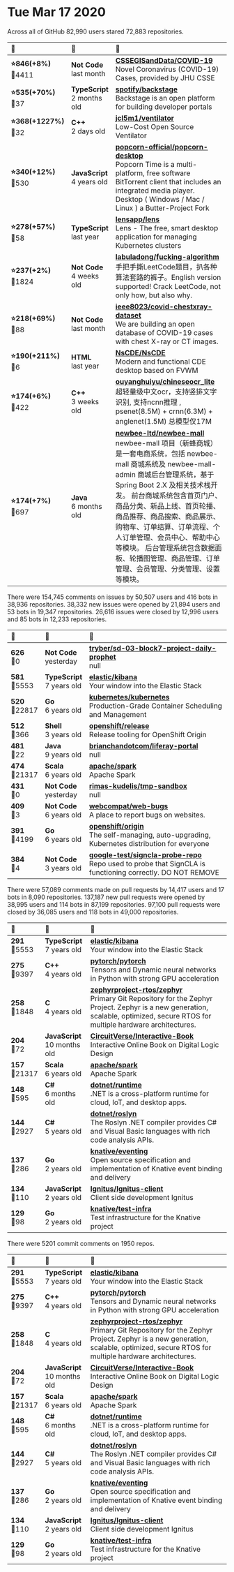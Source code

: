# Tue Mar 17 2020

Across all of GitHub 82,990 users stared 
72,883 repositories. 

| :page_with_curl: | :calendar: | :page_with_curl: |
| :--- | :--- | :--- |
| **:star:846(+8%)**<br>:twisted_rightwards_arrows:4411 | **Not Code**<br>last month | **[CSSEGISandData/COVID-19](https://github.com/CSSEGISandData/COVID-19)**<br>Novel Coronavirus (COVID-19) Cases, provided by JHU CSSE |
| **:star:535(+70%)**<br>:twisted_rightwards_arrows:37 | **TypeScript**<br>2 months old | **[spotify/backstage](https://github.com/spotify/backstage)**<br>Backstage is an open platform for building developer portals |
| **:star:368(+1227%)**<br>:twisted_rightwards_arrows:32 | **C++**<br>2 days old | **[jcl5m1/ventilator](https://github.com/jcl5m1/ventilator)**<br>Low-Cost Open Source Ventilator |
| **:star:340(+12%)**<br>:twisted_rightwards_arrows:530 | **JavaScript**<br>4 years old | **[popcorn-official/popcorn-desktop](https://github.com/popcorn-official/popcorn-desktop)**<br>Popcorn Time is a multi-platform, free software BitTorrent client that includes an integrated media player. Desktop ( Windows / Mac / Linux ) a Butter-Project Fork |
| **:star:278(+57%)**<br>:twisted_rightwards_arrows:58 | **TypeScript**<br>last year | **[lensapp/lens](https://github.com/lensapp/lens)**<br>Lens - The free, smart desktop application for managing Kubernetes clusters |
| **:star:237(+2%)**<br>:twisted_rightwards_arrows:1824 | **Not Code**<br>4 weeks old | **[labuladong/fucking-algorithm](https://github.com/labuladong/fucking-algorithm)**<br>手把手撕LeetCode题目，扒各种算法套路的裤子。English version supported! Crack LeetCode, not only how, but also why.  |
| **:star:218(+69%)**<br>:twisted_rightwards_arrows:88 | **Not Code**<br>last month | **[ieee8023/covid-chestxray-dataset](https://github.com/ieee8023/covid-chestxray-dataset)**<br>We are building an open database of COVID-19 cases with chest X-ray or CT images. |
| **:star:190(+211%)**<br>:twisted_rightwards_arrows:6 | **HTML**<br>last year | **[NsCDE/NsCDE](https://github.com/NsCDE/NsCDE)**<br>Modern and functional CDE desktop based on FVWM |
| **:star:174(+6%)**<br>:twisted_rightwards_arrows:422 | **C++**<br>3 weeks old | **[ouyanghuiyu/chineseocr_lite](https://github.com/ouyanghuiyu/chineseocr_lite)**<br>超轻量级中文ocr，支持竖排文字识别, 支持ncnn推理 , psenet(8.5M) + crnn(6.3M) + anglenet(1.5M) 总模型仅17M |
| **:star:174(+7%)**<br>:twisted_rightwards_arrows:697 | **Java**<br>6 months old | **[newbee-ltd/newbee-mall](https://github.com/newbee-ltd/newbee-mall)**<br>newbee-mall 项目（新蜂商城）是一套电商系统，包括 newbee-mall 商城系统及 newbee-mall-admin 商城后台管理系统，基于 Spring Boot 2.X 及相关技术栈开发。 前台商城系统包含首页门户、商品分类、新品上线、首页轮播、商品推荐、商品搜索、商品展示、购物车、订单结算、订单流程、个人订单管理、会员中心、帮助中心等模块。 后台管理系统包含数据面板、轮播图管理、商品管理、订单管理、会员管理、分类管理、设置等模块。 |

There were 154,745 comments on issues by 50,507 users and 416 bots in 38,936 repositories.
38,332 new issues were opened by 21,894 users and 53 bots in 19,347 repositories.
26,616 issues were closed by 12,996 users and 85 bots in 12,233 repositories.

| :speech_balloon: | :calendar: | :page_with_curl: |
| :--- | :--- | :--- |
| **626**<br>:twisted_rightwards_arrows:0 | **Not Code**<br>yesterday | **[tryber/sd-03-block7-project-daily-prophet](https://github.com/tryber/sd-03-block7-project-daily-prophet)**<br>null |
| **581**<br>:twisted_rightwards_arrows:5553 | **TypeScript**<br>7 years old | **[elastic/kibana](https://github.com/elastic/kibana)**<br>Your window into the Elastic Stack |
| **520**<br>:twisted_rightwards_arrows:22817 | **Go**<br>6 years old | **[kubernetes/kubernetes](https://github.com/kubernetes/kubernetes)**<br>Production-Grade Container Scheduling and Management |
| **512**<br>:twisted_rightwards_arrows:366 | **Shell**<br>3 years old | **[openshift/release](https://github.com/openshift/release)**<br>Release tooling for OpenShift Origin |
| **481**<br>:twisted_rightwards_arrows:22 | **Java**<br>9 years old | **[brianchandotcom/liferay-portal](https://github.com/brianchandotcom/liferay-portal)**<br>null |
| **474**<br>:twisted_rightwards_arrows:21317 | **Scala**<br>6 years old | **[apache/spark](https://github.com/apache/spark)**<br>Apache Spark |
| **431**<br>:twisted_rightwards_arrows:0 | **Not Code**<br>yesterday | **[rimas-kudelis/tmp-sandbox](https://github.com/rimas-kudelis/tmp-sandbox)**<br>null |
| **409**<br>:twisted_rightwards_arrows:3 | **Not Code**<br>6 years old | **[webcompat/web-bugs](https://github.com/webcompat/web-bugs)**<br>A place to report bugs on websites. |
| **391**<br>:twisted_rightwards_arrows:4199 | **Go**<br>6 years old | **[openshift/origin](https://github.com/openshift/origin)**<br>The self-managing, auto-upgrading, Kubernetes distribution for everyone |
| **384**<br>:twisted_rightwards_arrows:4 | **Not Code**<br>3 years old | **[google-test/signcla-probe-repo](https://github.com/google-test/signcla-probe-repo)**<br>Repo used to probe that SignCLA is functioning correctly.  DO NOT REMOVE |

There were 57,089 comments made on pull requests by 14,417 users and 17 bots in 8,090 repositories.
137,187 new pull requests were opened by 38,995 users and 114 bots in 87,199 repositories.
97,100 pull requests were closed by 36,085 users and 118 bots in 49,000 repositories.

| :speech_balloon: | :calendar: | :page_with_curl: |
| :--- | :--- | :--- |
| **291**<br>:twisted_rightwards_arrows:5553 | **TypeScript**<br>7 years old | **[elastic/kibana](https://github.com/elastic/kibana)**<br>Your window into the Elastic Stack |
| **275**<br>:twisted_rightwards_arrows:9397 | **C++**<br>4 years old | **[pytorch/pytorch](https://github.com/pytorch/pytorch)**<br>Tensors and Dynamic neural networks in Python with strong GPU acceleration |
| **258**<br>:twisted_rightwards_arrows:1848 | **C**<br>4 years old | **[zephyrproject-rtos/zephyr](https://github.com/zephyrproject-rtos/zephyr)**<br>Primary Git Repository for the Zephyr Project. Zephyr is a new generation, scalable, optimized, secure RTOS for multiple hardware architectures. |
| **204**<br>:twisted_rightwards_arrows:72 | **JavaScript**<br>10 months old | **[CircuitVerse/Interactive-Book](https://github.com/CircuitVerse/Interactive-Book)**<br>Interactive Online Book on Digital Logic Design |
| **157**<br>:twisted_rightwards_arrows:21317 | **Scala**<br>6 years old | **[apache/spark](https://github.com/apache/spark)**<br>Apache Spark |
| **148**<br>:twisted_rightwards_arrows:595 | **C#**<br>6 months old | **[dotnet/runtime](https://github.com/dotnet/runtime)**<br>.NET is a cross-platform runtime for cloud, IoT, and desktop apps. |
| **144**<br>:twisted_rightwards_arrows:2927 | **C#**<br>5 years old | **[dotnet/roslyn](https://github.com/dotnet/roslyn)**<br>The Roslyn .NET compiler provides C# and Visual Basic languages with rich code analysis APIs. |
| **137**<br>:twisted_rightwards_arrows:286 | **Go**<br>2 years old | **[knative/eventing](https://github.com/knative/eventing)**<br>Open source specification and implementation of Knative event binding and delivery |
| **134**<br>:twisted_rightwards_arrows:110 | **JavaScript**<br>2 years old | **[Ignitus/Ignitus-client](https://github.com/Ignitus/Ignitus-client)**<br>Client side development Ignitus |
| **129**<br>:twisted_rightwards_arrows:98 | **Go**<br>2 years old | **[knative/test-infra](https://github.com/knative/test-infra)**<br>Test infrastructure for the Knative project |

There were 5201 commit comments on 1950 repos.

| :speech_balloon: | :calendar: | :page_with_curl: |
| :--- | :--- | :--- |
| **291**<br>:twisted_rightwards_arrows:5553 | **TypeScript**<br>7 years old | **[elastic/kibana](https://github.com/elastic/kibana)**<br>Your window into the Elastic Stack |
| **275**<br>:twisted_rightwards_arrows:9397 | **C++**<br>4 years old | **[pytorch/pytorch](https://github.com/pytorch/pytorch)**<br>Tensors and Dynamic neural networks in Python with strong GPU acceleration |
| **258**<br>:twisted_rightwards_arrows:1848 | **C**<br>4 years old | **[zephyrproject-rtos/zephyr](https://github.com/zephyrproject-rtos/zephyr)**<br>Primary Git Repository for the Zephyr Project. Zephyr is a new generation, scalable, optimized, secure RTOS for multiple hardware architectures. |
| **204**<br>:twisted_rightwards_arrows:72 | **JavaScript**<br>10 months old | **[CircuitVerse/Interactive-Book](https://github.com/CircuitVerse/Interactive-Book)**<br>Interactive Online Book on Digital Logic Design |
| **157**<br>:twisted_rightwards_arrows:21317 | **Scala**<br>6 years old | **[apache/spark](https://github.com/apache/spark)**<br>Apache Spark |
| **148**<br>:twisted_rightwards_arrows:595 | **C#**<br>6 months old | **[dotnet/runtime](https://github.com/dotnet/runtime)**<br>.NET is a cross-platform runtime for cloud, IoT, and desktop apps. |
| **144**<br>:twisted_rightwards_arrows:2927 | **C#**<br>5 years old | **[dotnet/roslyn](https://github.com/dotnet/roslyn)**<br>The Roslyn .NET compiler provides C# and Visual Basic languages with rich code analysis APIs. |
| **137**<br>:twisted_rightwards_arrows:286 | **Go**<br>2 years old | **[knative/eventing](https://github.com/knative/eventing)**<br>Open source specification and implementation of Knative event binding and delivery |
| **134**<br>:twisted_rightwards_arrows:110 | **JavaScript**<br>2 years old | **[Ignitus/Ignitus-client](https://github.com/Ignitus/Ignitus-client)**<br>Client side development Ignitus |
| **129**<br>:twisted_rightwards_arrows:98 | **Go**<br>2 years old | **[knative/test-infra](https://github.com/knative/test-infra)**<br>Test infrastructure for the Knative project |

